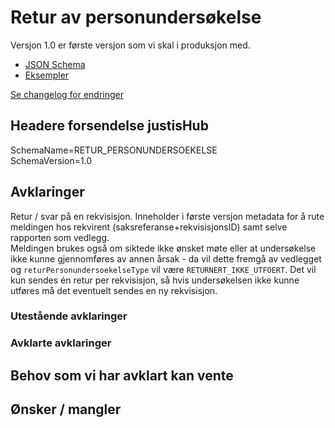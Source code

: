 # Retur av personundersøkelse

Versjon 1.0 er første versjon som vi skal i produksjon med.

- [JSON Schema](1.0/returPersonundersoekelse.schema.json)
- [Eksempler](1.0/eksempelfiler/)

[Se changelog for endringer](changelog.md)

## Headere forsendelse justisHub
SchemaName=RETUR_PERSONUNDERSOEKELSE  
SchemaVersion=1.0

## Avklaringer
Retur / svar på en rekvisisjon. 
Inneholder i første versjon metadata for å rute meldingen hos rekvirent (saksreferanse+rekvisisjonsID) samt selve rapporten som vedlegg.  
Meldingen brukes også om siktede ikke ønsket møte eller at undersøkelse ikke kunne gjennomføres av annen årsak - da vil dette fremgå av vedlegget og `returPersonundersoekelseType` vil være `RETURNERT_IKKE_UTFOERT`. Det vil kun sendes én retur per rekvisisjon, så hvis undersøkelsen ikke kunne utføres må det eventuelt sendes en ny rekvisisjon.

### Utestående avklaringer

### Avklarte avklaringer

## Behov som vi har avklart kan vente

## Ønsker / mangler

